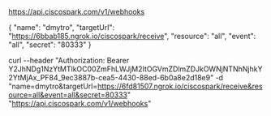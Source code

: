 https://api.ciscospark.com/v1/webhooks

{
  "name": "dmytro",
  "targetUrl": "https://6bbab185.ngrok.io/ciscospark/receive",
  "resource": "all",
  "event": "all",
  "secret": "80333"
}

curl --header "Authorization: Bearer Y2JhNDg1NzYtMTlkOC00ZmFhLWJjM2ItOGVmZDlmZDJkOWNjNTNhNjhkY2YtMjAx_PF84_9ec3887b-cea5-4430-88ed-6b0a8e2d18e9" -d  "name=dmytro&targetUrl=https://6fd81507.ngrok.io/ciscospark/receive&resource=all&event=all&secret=80333" "https://api.ciscospark.com/v1/webhooks"